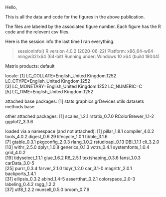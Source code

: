 Hello,

This is all the data and code for the figures in the above publication. 

The files are labeled by the associated figure number. Each figure has the R code and the relevent csv files. 

Here is the session info the last time I ran everything. 

> sessionInfo()
R version 4.0.2 (2020-06-22)
Platform: x86_64-w64-mingw32/x64 (64-bit)
Running under: Windows 10 x64 (build 19044)

Matrix products: default

locale:
[1] LC_COLLATE=English_United Kingdom.1252  LC_CTYPE=English_United Kingdom.1252   
[3] LC_MONETARY=English_United Kingdom.1252 LC_NUMERIC=C                           
[5] LC_TIME=English_United Kingdom.1252    

attached base packages:
[1] stats     graphics  grDevices utils     datasets  methods   base     

other attached packages:
[1] scales_1.2.1       rstatix_0.7.0      RColorBrewer_1.1-2 ggplot2_3.3.6     

loaded via a namespace (and not attached):
 [1] pillar_1.8.1      compiler_4.0.2    tools_4.0.2       digest_0.6.29     lifecycle_1.0.1   tibble_3.1.6     
 [7] gtable_0.3.1      pkgconfig_2.0.3   rlang_1.0.2       rstudioapi_0.13   DBI_1.1.1         cli_3.2.0        
[13] withr_2.5.0       dplyr_1.0.8       generics_0.1.3    vctrs_0.4.1       systemfonts_1.0.4 grid_4.0.2       
[19] tidyselect_1.1.1  glue_1.6.2        R6_2.5.1          textshaping_0.3.6 fansi_1.0.3       carData_3.0-5    
[25] purrr_0.3.4       farver_2.1.0      tidyr_1.2.0       car_3.1-0         magrittr_2.0.1    backports_1.4.1  
[31] ellipsis_0.3.2    abind_1.4-5       assertthat_0.2.1  colorspace_2.0-3  labeling_0.4.2    ragg_1.2.2       
[37] utf8_1.2.2        munsell_0.5.0     broom_0.7.6  
